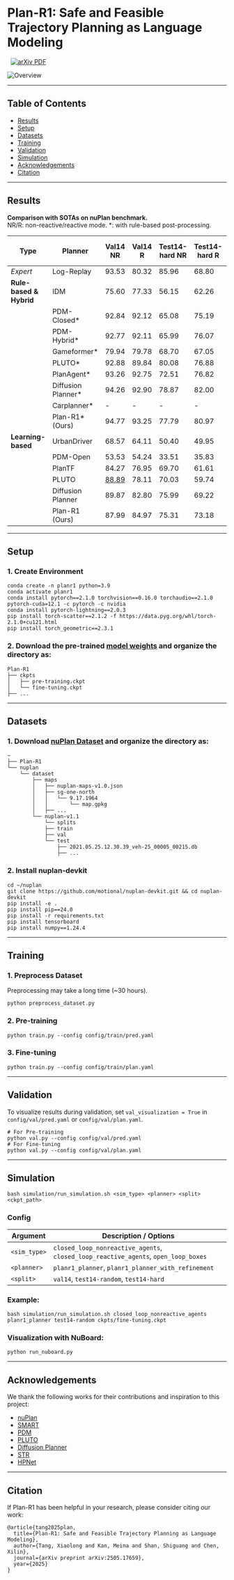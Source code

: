 # Plan-R1: Safe and Feasible Trajectory Planning as Language Modeling

<p align="left">
<a href='[https://arxiv.org/abs/2404.14327](https://arxiv.org/abs/2505.17659)' style='padding-left: 0.5rem;'>
    <img src='https://img.shields.io/badge/arXiv-PDF-red?style=flat&logo=arXiv&logoColor=wihte' alt='arXiv PDF'>
</a>
</p>

![Overview](assets/network.png)

---

## Table of Contents
- [Results](#results)
- [Setup](#setup)
- [Datasets](#datasets)
- [Training](#training)
- [Validation](#validation)
- [Simulation](#simulation)
- [Acknowledgements](#acknowledgements)
- [Citation](#citation)

---

## Results
**Comparison with SOTAs on nuPlan benchmark.**   
NR/R: non-reactive/reactive mode. *: with rule-based post-processing.

| Type | Planner | Val14 NR | Val14 R | Test14-hard NR | Test14-hard R | Test14-random NR | Test14-random R |
|------|---------|----------|---------|----------------|---------------|------------------|-----------------|
| *Expert* | Log-Replay | 93.53 | 80.32 | 85.96 | 68.80 | 94.03 | 75.86 |
| **Rule-based & Hybrid** | IDM | 75.60 | 77.33 | 56.15 | 62.26 | 70.39 | 72.42 |
|  | PDM-Closed* | 92.84 | 92.12 | 65.08 | 75.19 | 90.05 | 91.64 |
|  | PDM-Hybrid* | 92.77 | 92.11 | 65.99 | 76.07 | 90.10 | 91.28 |
|  | Gameformer* | 79.94 | 79.78 | 68.70 | 67.05 | 83.88 | 82.05 |
|  | PLUTO* | 92.88 | 89.84 | 80.08 | 76.88 | 92.23 | 90.29 |
|  | PlanAgent* | 93.26 | 92.75 | 72.51 | 76.82 | - | - |
|  | Diffusion Planner* | 94.26 | 92.90 | 78.87 | 82.00 | 94.80 | 91.75 |
|  | Carplanner* | - | - | - | - | 94.07 | 91.10 |
|  | Plan-R1* (Ours) | 94.77 | 93.25 | 77.79 | 80.97 | 94.11 | 94.51 |
| **Learning-based** | UrbanDriver | 68.57 | 64.11 | 50.40 | 49.95 | 51.83 | 67.15 |
|  | PDM-Open | 53.53 | 54.24 | 33.51 | 35.83 | 52.81 | 57.23 |
|  | PlanTF | 84.27 | 76.95 | 69.70 | 61.61 | 85.62 | 79.58 |
|  | PLUTO | <u>88.89</u> | 78.11 | 70.03 | 59.74 | 89.90 | 78.62 |
|  | Diffusion Planner | 89.87 | 82.80 | 75.99 | 69.22 | 89.19 | 82.93 |
|  | Plan-R1 (Ours) | 87.99 | 84.97 | 75.31 | 73.18 | 89.46 | 88.89 |

---

## Setup

### 1. Create Environment
```
conda create -n planr1 python=3.9
conda activate planr1
conda install pytorch==2.1.0 torchvision==0.16.0 torchaudio==2.1.0 pytorch-cuda=12.1 -c pytorch -c nvidia
conda install pytorch-lightning==2.0.3
pip install torch-scatter==2.1.2 -f https://data.pyg.org/whl/torch-2.1.0+cu121.html
pip install torch_geometric==2.3.1
```
### 2. Download the pre-trained [model weights](https://drive.google.com/drive/folders/1E_A3NVgC3IZqCbs7G75A9oZcQHGL3I4j?usp=sharing) and organize the directory as:
```
Plan-R1
├── ckpts
│   ├── pre-training.ckpt
│   └── fine-tuning.ckpt
├── ...
```

---

## Datasets

### 1. Download [nuPlan Dataset](https://nuplan-devkit.readthedocs.io/en/latest/dataset_setup.html) and organize the directory as:
```
~
├── Plan-R1
└── nuplan
    └── dataset
        ├── maps
        │   ├── nuplan-maps-v1.0.json
        │   ├── sg-one-north
        │   │   └── 9.17.1964
        │   │       └── map.gpkg
        │   ├── ...
        └── nuplan-v1.1
            └── splits
            ├── train
            ├── val
            └── test
                ├── 2021.05.25.12.30.39_veh-25_00005_00215.db
                ├── ...
```

### 2. Install nuplan-devkit
```
cd ~/nuplan
git clone https://github.com/motional/nuplan-devkit.git && cd nuplan-devkit
pip install -e .
pip install pip==24.0
pip install -r requirements.txt
pip install tensorboard
pip install numpy==1.24.4
```

---

## Training

### 1. Preprocess Dataset
Preprocessing may take a long time (~30 hours).
```
python preprocess_dataset.py
```

### 2. Pre-training
```
python train.py --config config/train/pred.yaml
```
### 3. Fine-tuning
```
python train.py --config config/train/plan.yaml
```

---

## Validation
To visualize results during validation, set `val_visualization = True` in `config/val/pred.yaml` or `config/val/plan.yaml`.
```
# For Pre-training
python val.py --config config/val/pred.yaml
# For Fine-tuning
python val.py --config config/val/plan.yaml
```

---

## Simulation
```
bash simulation/run_simulation.sh <sim_type> <planner> <split> <ckpt_path>
```
### Config

| Argument     | Description / Options                                                               |
|--------------|-------------------------------------------------------------------------------------|
| `<sim_type>` | `closed_loop_nonreactive_agents`, `closed_loop_reactive_agents`, `open_loop_boxes`  |
| `<planner>`  | `planr1_planner`, `planr1_planner_with_refinement`                                  |
| `<split>`    | `val14`, `test14-random`, `test14-hard`                                             |

### Example:
```
bash simulation/run_simulation.sh closed_loop_nonreactive_agents planr1_planner test14-random ckpts/fine-tuning.ckpt
```

### Visualization with NuBoard:
```
python run_nuboard.py
```

---

## Acknowledgements
We thank the following works for their contributions and inspiration to this project:  
- [nuPlan](https://github.com/motional/nuplan-devkit)
- [SMART](https://github.com/rainmaker22/SMART)
- [PDM](https://github.com/autonomousvision/tuplan_garage)
- [PLUTO](https://github.com/jchengai/pluto)  
- [Diffusion Planner](https://github.com/ZhengYinan-AIR/Diffusion-Planner)
- [STR](https://github.com/Tsinghua-MARS-Lab/StateTransformer)
- [HPNet](https://github.com/XiaolongTang23/HPNet)

---

## Citation

If Plan-R1 has been helpful in your research, please consider citing our work:

```
@article{tang2025plan,
  title={Plan-R1: Safe and Feasible Trajectory Planning as Language Modeling},
  author={Tang, Xiaolong and Kan, Meina and Shan, Shiguang and Chen, Xilin},
  journal={arXiv preprint arXiv:2505.17659},
  year={2025}
}
```
